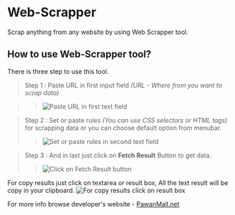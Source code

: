# Web-Scrapper 
Scrap anything from any website by using Web Scrapper tool.
## How to use Web-Scrapper tool?
There is three step to use this tool.

> Step 1 : Paste URL in first input field _(URL - Where from you want to scrap data)_

>> ![Paste URL in first text field]({{site.baseurl}}/Web-Scrapper/Step-1-web-scrapper-pawan-mall.JPG)

  

> Step 2 : Set or paste rules _(You can use CSS selectors or HTML tags)_ for scrapping data or you can choose default option from  menubar.
>> ![Set or paste rules in second text field]({{site.baseurl}}//Step-2-web-scrapper-pawan-mall.JPG)

  

> Step 3 : And in last just click on **Fetch Result** Button to get data. 
>> ![Click on Fetch Result button]({{site.baseurl}}//Step-3-web-scrapper-pawan-mall.JPG)

   

For copy results just click on textarea or result box, All the text result will be copy in your clipboard. 
 ![For copy results click on result box]({{site.baseurl}}//results-web-scrapper-pawan-mall.JPG)

For more info browse developer's website - [PawanMall.net](http://www.pawanmall.net "Click here to get more info or new tools.")
